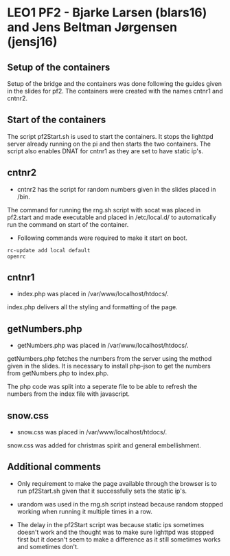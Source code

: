 # LEO1 PF2 - Bjarke Larsen (blars16) and Jens Beltman Jørgensen (jensj16)

## Setup of the containers
Setup of the bridge and the containers was done following the guides given in the slides for pf2.
The containers were created with the names cntnr1 and cntnr2.

## Start of the containers
The script pf2Start.sh is used to start the containers. It stops the lighttpd server already running on the pi and then starts the two containers.
The script also enables DNAT for cntnr1 as they are set to have static ip's.

## cntnr2
* cntnr2 has the script for random numbers given in the slides placed in /bin.

The command for running the rng.sh script with socat was placed in pf2.start and made executable and placed in /etc/local.d/ to automatically run the command on start of the container.
* Following commands were required to make it start on boot.
```
rc-update add local default
openrc
```

## cntnr1
* index.php was placed in /var/www/localhost/htdocs/.

index.php delivers all the styling and formatting of the page.

## getNumbers.php
* getNumbers.php was placed in /var/www/localhost/htdocs/.

getNumbers.php fetches the numbers from the server using the method given in the slides.
It is necessary to install php-json to get the numbers from getNumbers.php to index.php.

The php code was split into a seperate file to be able to refresh the numbers from the index file with javascript.

## snow.css
* snow.css was placed in /var/www/localhost/htdocs/.

snow.css was added for christmas spirit and general embellishment.

## Additional comments
* Only requirement to make the page available through the browser is to run pf2Start.sh given that it successfully sets the static ip's.

* urandom was used in the rng.sh script instead because random stopped working when running it multiple times in a row.

* The delay in the pf2Start script was because static ips sometimes doesn't work and the thought was to make sure lighttpd was stopped first but it doesn't seem to make a difference as it still sometimes works and sometimes don't.
